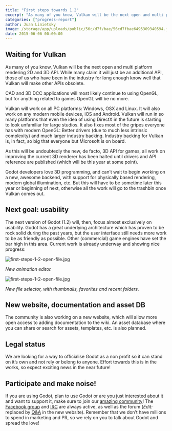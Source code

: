 ```yaml
---
title: "First steps towards 1.2"
excerpt: "As many of you know, Vulkan will be the next open and multi platform rendering 2D and 3D API. While many claim it will just be an additional API, those of us who have been in the industry for long enough know well that Vulkan will make other APIs obsolete."
categories: ["progress-report"]
author: Juan Linietsky
image: /storage/app/uploads/public/56c/d7f/bae/56cd7fbae6495309340594.jpg
date: 2015-06-06 00:00:00
---
```


## Waiting for Vulkan

As many of you know, Vulkan will be the next open and multi platform rendering 2D and 3D API. While many claim it will just be an additional API, those of us who have been in the industry for long enough know well that Vulkan will make other APIs obsolete.

CAD and 3D DCC applications will most likely continue to using OpenGL, but for anything related to games OpenGL will be no more.

Vulkan will work on all PC platforms: Windows, OSX and Linux. It will also work on any modern mobile devices, iOS and Android. Vulkan will run in so many platforms that even the idea of using DirectX in the future is starting to look unfamiliar for large studios. It also fixes most of the gripes everyone has with modern OpenGL: Better drivers (due to much less intrinsic complexity) and much larger industry backing. Industry backing for Vulkan is, in fact, so big that everyone but Microsoft is on board.

As this will be undoubtedly the new, de facto, 3D API for games, all work on improving the current 3D renderer has been halted until drivers and API reference are published (which will be this year at some point).

Godot developers love 3D programming, and can’t wait to begin working on a new, awesome backend, with support for physically based rendering, modern global illumination, etc. But this will have to be sometime later this year or beginning of next, otherwise all the work will go to the trashbin once Vulkan comes out.

## Next goal: usability

The next version of Godot (1.2) will, then, focus almost exclusively on usability. Godot has a great underlying architecture which has proven to be rock solid during the past years, but the user interface still needs more work to be as friendly as possible. Other (commercial) game engines have set the bar high in this area.  Current work is already underway and showing nice progress:

![first-steps-1-2-open-file.jpg](/storage/app/uploads/public/56c/d7f/91e/56cd7f91e9163818771217.jpg)

*New animation editor.*

![first-steps-1-2-open-file.jpg](/storage/app/uploads/public/56c/d7f/ab3/56cd7fab34cf2526093425.jpg)

*New file selector, with thumbnails, favorites and recent folders.*

## New website, documentation and asset DB

The community is also working on a new website, which will allow more open access to adding documentation to the wiki. An asset database where you can share or search for assets, templates, etc. is also planned.

## Legal status

We are looking for a way to officialise Godot as a non profit so it can stand on it’s own and not rely or belong to anyone. Effort towards this is in the works, so expect exciting news in the near future!

## Participate and make noise!

If you are using Godot, plan to use Godot or are you just interested about it and want to support it, make sure to join our [amazing community](/community)! The [Facebook group](https://www.facebook.com/groups/godotengine/) and [IRC](irc://irc.freenode.net/#godotengine) are always active, as well as the forum (*Edit:* replaced by [Q&A](/qa) in the new website). Remember that we don’t have millions to spend in marketing and PR, so we rely on you to talk about Godot and spread the love!
